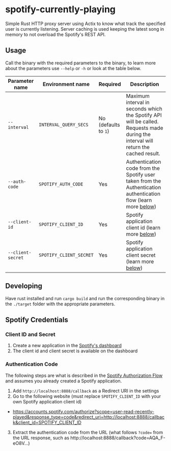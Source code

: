 # spotify-currently-playing

Simple Rust HTTP proxy server using Actix to know what track the specified user is currently listening. Server caching is used keeping the latest song in memory to not overload the Spotify's REST API.

## Usage

Call the binary with the required parameters to the binary, to learn more about the parameters use `--help` or `-h` or look at the table below. 

| Parameter name    | Environment name        | Required              | Description                                                                                                                            |
| ----------------- | ----------------------- | --------------------- | -------------------------------------------------------------------------------------------------------------------------------------- |
| `--interval`      | `INTERVAL_QUERY_SECS`   | No (defaults to `1`) | Maximum interval in seconds which the Spotify API will be called. Requests made during the interval will return the cached result.     |
| `--auth-code`     | `SPOTIFY_AUTH_CODE`     | Yes                   | Authentication code from the Spotify user taken from the Authentication authentication flow (learn more [below](#authentication-code)) |
| `--client-id`     | `SPOTIFY_CLIENT_ID`     | Yes                   | Spotify application client id (learn more [below](#client-id-and-secret))                                                              |
| `--client-secret` | `SPOTIFY_CLIENT_SECRET` | Yes                   | Spotify application client secret (learn more [below](#client-id-and-secret))                                                          |

## Developing

Have rust installed and run `cargo build` and run the corresponding binary in the `./target` folder with the appropriate parameters.

## Spotify Credentials

### Client ID and Secret

1. Create a new application in the [Spotify's dashboard](https://developer.spotify.com/dashboard/)
2. The client id and client secret is available on the dashboard

### Authentication Code

The following steps are what is described in the [Spotify Authorization Flow](https://developer.spotify.com/documentation/general/guides/authorization/code-flow/) and assumes you already created a Spotify application.

1. Add `http://localhost:8888/callback` as a Redirect URI in the settings
2. Go to the following website (must replace `SPOTIFY_CLIENT_ID` with your own Spotify application client id)
  * https://accounts.spotify.com/authorize?scope=user-read-recently-played&response_type=code&redirect_uri=http://localhost:8888/callback&client_id=SPOTIFY_CLIENT_ID
3. Extract the authentication code from the URL (what follows `?code=` from the URL response, such as http://localhost:8888/callback?code=AQA_F-eO8V...)
